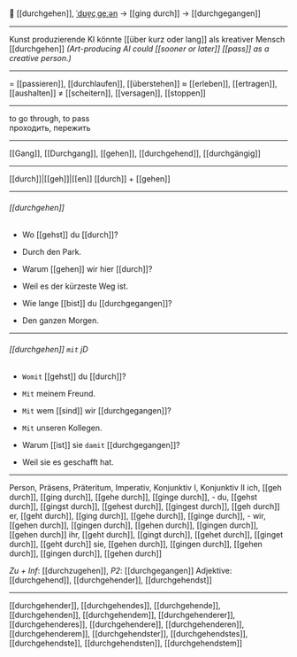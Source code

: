 🚶 [[durchgehen]], [ˈdʊɐ̯çˌɡeːən](https://youglish.com/pronounce/durchgehen/german) → [[ging durch]] → [[durchgegangen]]

---
Kunst produzierende KI könnte [[über kurz oder lang]] als kreativer Mensch [[durchgehen]]
*(Art-producing AI could [[sooner or later]] [[pass]] as a creative person.)*


---
= [[passieren]], [[durchlaufen]], [[überstehen]]
≈ [[erleben]], [[ertragen]], [[aushalten]]
≠ [[scheitern]], [[versagen]], [[stoppen]]

---
to go through, to pass  
проходить, пережить

---
[[Gang]], [[Durchgang]], [[gehen]], [[durchgehend]], [[durchgängig]]

---
[[durch]]|[[geh]]|[[en]]
[[durch]] + [[gehen]]


---
###### [[durchgehen]]
- Wo [[gehst]] du [[durch]]?
- Durch den Park.

- Warum [[gehen]] wir hier [[durch]]?
- Weil es der kürzeste Weg ist.

- Wie lange [[bist]] du [[durchgegangen]]?
- Den ganzen Morgen.

---
###### [[durchgehen]] `mit` jD
- `Womit` [[gehst]] du [[durch]]?
- `Mit` meinem Freund.

- `Mit` wem [[sind]] wir [[durchgegangen]]?
- `Mit` unseren Kollegen.

- Warum [[ist]] sie `damit` [[durchgegangen]]?
- Weil sie es geschafft hat.

---
Person, Präsens, Präteritum, Imperativ, Konjunktiv I, Konjunktiv II
ich, [[geh durch]], [[ging durch]], [[gehe durch]], [[ginge durch]], -
du, [[gehst durch]], [[gingst durch]], [[gehest durch]], [[gingest durch]], [[geh durch]]
er, [[geht durch]], [[ging durch]], [[gehe durch]], [[ginge durch]], -
wir, [[gehen durch]], [[gingen durch]], [[gehen durch]], [[gingen durch]], [[gehen durch]]
ihr, [[geht durch]], [[gingt durch]], [[gehet durch]], [[ginget durch]], [[geht durch]]
sie, [[gehen durch]], [[gingen durch]], [[gehen durch]], [[gingen durch]], [[gehen durch]]

*Zu + Inf*: [[durchzugehen]], *P2*: [[durchgegangen]]
Adjektive: [[durchgehend]], [[durchgehender]], [[durchgehendst]]

---
[[durchgehender]], [[durchgehendes]], [[durchgehende]], [[durchgehenden]], [[durchgehendem]], [[durchgehenderer]], [[durchgehenderes]], [[durchgehendere]], [[durchgehenderen]], [[durchgehenderem]], [[durchgehendster]], [[durchgehendstes]], [[durchgehendste]], [[durchgehendsten]], [[durchgehendstem]]